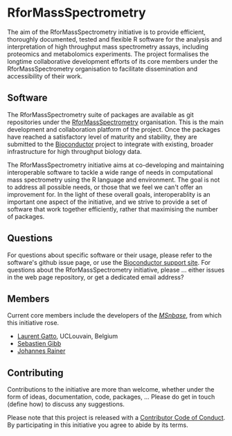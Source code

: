 # RforMassSpectrometry

The aim of the RforMassSpectrometry initiative is to provide
efficient, thoroughly documented, tested and flexible R software for
the analysis and interpretation of high throughput mass spectrometry
assays, including proteomics and metabolomics experiments. The project
formalises the longtime collaborative development efforts of its core
members under the RforMassSpectrometry organisation to facilitate
dissemination and accessibility of their work.

## Software

The RforMassSpectrometry suite of packages are available as git
repositories under the
[RforMassSpectrometry](https://github.com/RforMassSpectrometry)
organisation. This is the main development and collaboration platform
of the project. Once the packages have reached a satisfactory level of
maturity and stability, they are submitted to the
[Bioconductor](http://www.bioconductor.org) project to integrate with
existing, broader infrastructure for high throughput biology data.

The RforMassSpectrometry initiative aims at co-developing and
maintaining interoperable software to tackle a wide range of needs in
computational mass spectrometry using the R language and
environment. The goal is not to address all possible needs, or those
that we feel we can't offer an improvement for. In the light of these
overall goals, interoperablity is an important one aspect of the
initiative, and we strive to provide a set of software that work
together efficiently, rather that maximising the number of packages.

## Questions

For questions about specific software or their usage, please refer to
the software's github issue page, or use the [Bioconductor support
site](http://support.bioconductor.org/). For questions about the
RforMassSpectrometry initiative, please ... either issues in the web
page repository, or get a dedicated email address?

## Members

Current core members include the developers of the *[MSnbase](https://bioconductor.org/packages/3.10/MSnbase)*,
from which this initiative rose.

- [Laurent Gatto](https://github.com/lgatto), UCLouvain, Belgium
- [Sebastien Gibb](https://github.com/sgibb)
- [Johannes Rainer](https://github.com/jorainer)

## Contributing

Contributions to the initiative are more than welcome, whether under
the form of ideas, documentation, code, packages, ... Please do get in
touch (define how) to discuss any suggestions.

Please note that this project is released with a [Contributor Code of
Conduct](https://github.com/RforMassSpectrometry/RforMassSpectrometry.github.bio/blob/master/CODE_OF_CONDUCT.md). By
participating in this initiative you agree to abide by its terms.

